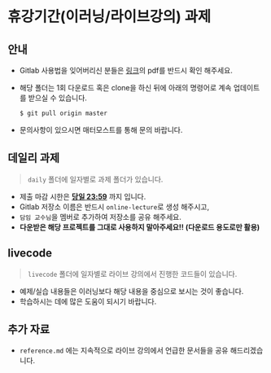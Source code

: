 # 휴강기간(이러닝/라이브강의) 과제 



## 안내

* Gitlab 사용법을 잊어버리신 분들은 [링크](./gitlab.pdf)의 pdf를 반드시 확인 해주세요.

* 해당 폴더는 1회 다운로드 혹은 clone을 하신 뒤에 아래의 명령어로 계속 업데이트를 받으실 수 있습니다.

  ```bash
  $ git pull origin master
  ```

* 문의사항이 있으시면 매터모스트를 통해 문의 바랍니다.



## 데일리 과제

> `daily` 폴더에 일자별로 과제 폴더가 있습니다.

* 제출 마감 시한은 **<u>당일 23:59</u>** 까지 입니다.
*  Gitlab 저장소 이름은 반드시 `online-lecture`로 생성 해주시고,
*  `담임 교수님`을 멤버로 추가하여 저장소를 공유 해주세요.
* **다운받은 해당 프로젝트를 그대로 사용하지 말아주세요!! (다운로드 용도로만 활용)**



## livecode

> `livecode` 폴더에 일자별로 라이브 강의에서 진행한 코드들이 있습니다.

* 예제/실습 내용들은 이러닝보다 해당 내용을 중심으로 보시는 것이 좋습니다.
* 학습하시는 데에 많은 도움이 되시기 바랍니다.



## 추가 자료

* `reference.md` 에는 지속적으로 라이브 강의에서 언급한 문서들을 공유 해드리겠습니다.

